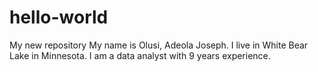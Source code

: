 # hello-world
My new repository
My name is Olusi, Adeola Joseph. I live in White Bear Lake in Minnesota. I am a data analyst with 9 years experience.
